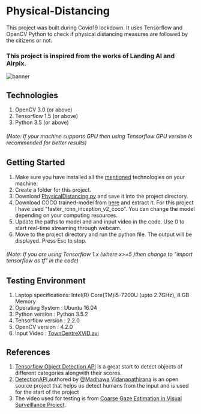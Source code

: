 # Physical-Distancing
This project was built during Covid19 lockdown. It uses Tensorflow and OpenCV Python to check if physical distancing measures are followed by the citizens or not.

### This project is inspired from the works of Landing AI and Airpix.

![banner](output.gif)

## Technologies 
1. OpenCV 3.0 (or above)
2. Tensorflow 1.5 (or above)
3. Python 3.5 (or above)
###### (Note: If your machine supports GPU then using Tensorflow GPU version is recommended for better results)

## Getting Started

1. Make sure you have installed all the [mentioned](#Technologies) technologies on your machine.
2. Create a folder for this project.
3. Download [PhysicalDistancing.py](https://github.com/SnoviyaD/physical-distancing/blob/master/PhysicalDistancing.py) and save it into the project directory.
4. Download COCO trained-model from [here](https://github.com/tensorflow/models/blob/master/research/object_detection/g3doc/detection_model_zoo.md) and extract it. For this project I have used "faster_rcnn_inception_v2_coco". You can change the model depending on your computing resources. 
5. Update the paths to model and and input video in the code. Use 0 to start real-time streaming through webcam.
6. Move to the project directory and run the python file. The output will be displayed. Press Esc to stop.
###### (Note: If you are using Tensorflow 1.x (where x>=5 )then change to "import tensorflow as tf" in the code)

## Testing Environment

1. Laptop specifications: Intel(R) Core(TM)i5-7200U (upto 2.7GHz), 8 GB Memory
2. Operating System     : Ubuntu 16.04
3. Python version       : Python 3.5.2
4. Tensorflow version   : 2.2.0 
5. OpenCV version       : 4.2.0     
6. Input Video          : [TownCentreXVID.avi](http://www.robots.ox.ac.uk/~lav/Research/Projects/2009bbenfold_headpose/project.html)

## References

1. [Tensorflow Object Detection API](https://github.com/tensorflow/models/tree/master/research/object_detection) is a great start to detect objects of different categories alongwith their scores.
2. [DetectionAPI](https://gist.github.com/madhawav/1546a4b99c8313f06c0b2d7d7b4a09e2),authored by [@Madhawa Vidanapathirana](https://gist.github.com/madhawav) is an open source project that helps us detect humans from the input and is used for the start of the project
3. The video used for testing is from [Coarse Gaze Estimation in Visual Surveillance Project](http://www.robots.ox.ac.uk/~lav/Research/Projects/2009bbenfold_headpose/project.html).
